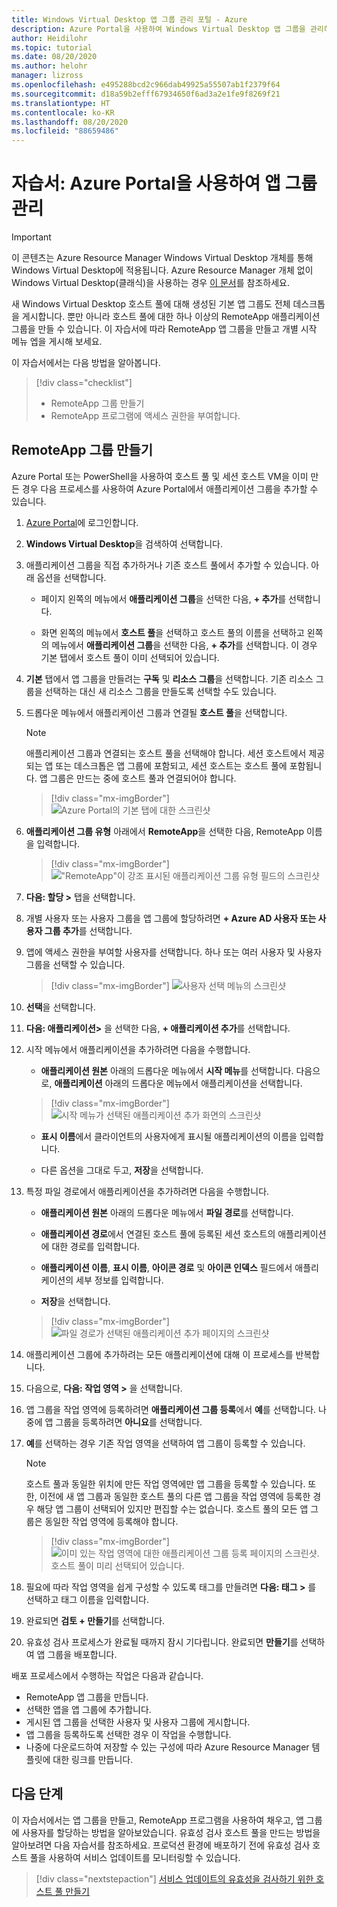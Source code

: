 ```yaml
---
title: Windows Virtual Desktop 앱 그룹 관리 포털 - Azure
description: Azure Portal을 사용하여 Windows Virtual Desktop 앱 그룹을 관리하는 방법입니다.
author: Heidilohr
ms.topic: tutorial
ms.date: 08/20/2020
ms.author: helohr
manager: lizross
ms.openlocfilehash: e495288bcd2c966dab49925a55507ab1f2379f64
ms.sourcegitcommit: d18a59b2efff67934650f6ad3a2e1fe9f8269f21
ms.translationtype: HT
ms.contentlocale: ko-KR
ms.lasthandoff: 08/20/2020
ms.locfileid: "88659486"
---
```

# <a name="tutorial-manage-app-groups-with-the-azure-portal"></a>자습서: Azure Portal을 사용하여 앱 그룹 관리

>[!IMPORTANT]
>이 콘텐츠는 Azure Resource Manager Windows Virtual Desktop 개체를 통해 Windows Virtual Desktop에 적용됩니다. Azure Resource Manager 개체 없이 Windows Virtual Desktop(클래식)을 사용하는 경우 [이 문서](./virtual-desktop-fall-2019/manage-app-groups-2019.md)를 참조하세요.

새 Windows Virtual Desktop 호스트 풀에 대해 생성된 기본 앱 그룹도 전체 데스크톱을 게시합니다. 뿐만 아니라 호스트 풀에 대한 하나 이상의 RemoteApp 애플리케이션 그룹을 만들 수 있습니다. 이 자습서에 따라 RemoteApp 앱 그룹을 만들고 개별 시작 메뉴 엡을 게시해 보세요.

이 자습서에서는 다음 방법을 알아봅니다.

> [!div class="checklist"]
> * RemoteApp 그룹 만들기
> * RemoteApp 프로그램에 액세스 권한을 부여합니다.

## <a name="create-a-remoteapp-group"></a>RemoteApp 그룹 만들기

Azure Portal 또는 PowerShell을 사용하여 호스트 풀 및 세션 호스트 VM을 이미 만든 경우 다음 프로세스를 사용하여 Azure Portal에서 애플리케이션 그룹을 추가할 수 있습니다.

1.  [Azure Portal](https://portal.azure.com/)에 로그인합니다.

2.  **Windows Virtual Desktop**을 검색하여 선택합니다.

3. 애플리케이션 그룹을 직접 추가하거나 기존 호스트 풀에서 추가할 수 있습니다. 아래 옵션을 선택합니다.

    - 페이지 왼쪽의 메뉴에서 **애플리케이션 그룹**을 선택한 다음, **+ 추가**를 선택합니다.

    - 화면 왼쪽의 메뉴에서 **호스트 풀**을 선택하고 호스트 풀의 이름을 선택하고 왼쪽의 메뉴에서 **애플리케이션 그룹**을 선택한 다음, **+ 추가**를 선택합니다. 이 경우 기본 탭에서 호스트 풀이 이미 선택되어 있습니다.

4. **기본** 탭에서 앱 그룹을 만들려는 **구독** 및 **리소스 그룹**을 선택합니다. 기존 리소스 그룹을 선택하는 대신 새 리소스 그룹을 만들도록 선택할 수도 있습니다.

5. 드롭다운 메뉴에서 애플리케이션 그룹과 연결될 **호스트 풀**을 선택합니다.

    >[!NOTE]
    >애플리케이션 그룹과 연결되는 호스트 풀을 선택해야 합니다. 세션 호스트에서 제공되는 앱 또는 데스크톱은 앱 그룹에 포함되고, 세션 호스트는 호스트 풀에 포함됩니다. 앱 그룹은 만드는 중에 호스트 풀과 연결되어야 합니다.

    > [!div class="mx-imgBorder"]
    > ![Azure Portal의 기본 탭에 대한 스크린샷](media/basics-tab.png)

6. **애플리케이션 그룹 유형** 아래에서 **RemoteApp**을 선택한 다음, RemoteApp 이름을 입력합니다.

      > [!div class="mx-imgBorder"]
      > !["RemoteApp"이 강조 표시된 애플리케이션 그룹 유형 필드의 스크린샷](media/remoteapp-button.png)

7.  **다음: 할당 >** 탭을 선택합니다.

8.  개별 사용자 또는 사용자 그룹을 앱 그룹에 할당하려면 **+ Azure AD 사용자 또는 사용자 그룹 추가**를 선택합니다.

9.  앱에 액세스 권한을 부여할 사용자를 선택합니다. 하나 또는 여러 사용자 및 사용자 그룹을 선택할 수 있습니다.

     > [!div class="mx-imgBorder"]
     > ![사용자 선택 메뉴의 스크린샷](media/select-users.png)

10.  **선택**을 선택합니다.

11.  **다음: 애플리케이션>** 을 선택한 다음, **+ 애플리케이션 추가**를 선택합니다.

12.  시작 메뉴에서 애플리케이션을 추가하려면 다음을 수행합니다.

      - **애플리케이션 원본** 아래의 드롭다운 메뉴에서 **시작 메뉴**를 선택합니다. 다음으로, **애플리케이션** 아래의 드롭다운 메뉴에서 애플리케이션을 선택합니다.

     > [!div class="mx-imgBorder"]
     > ![시작 메뉴가 선택된 애플리케이션 추가 화면의 스크린샷](media/add-app-start.png)

      - **표시 이름**에서 클라이언트의 사용자에게 표시될 애플리케이션의 이름을 입력합니다.

      - 다른 옵션을 그대로 두고, **저장**을 선택합니다.

13.  특정 파일 경로에서 애플리케이션을 추가하려면 다음을 수행합니다.

      - **애플리케이션 원본** 아래의 드롭다운 메뉴에서 **파일 경로**를 선택합니다.

      - **애플리케이션 경로**에서 연결된 호스트 풀에 등록된 세션 호스트의 애플리케이션에 대한 경로를 입력합니다.

      - **애플리케이션 이름**, **표시 이름**, **아이콘 경로** 및 **아이콘 인덱스** 필드에서 애플리케이션의 세부 정보를 입력합니다.

      - **저장**을 선택합니다.

     > [!div class="mx-imgBorder"]
     > ![파일 경로가 선택된 애플리케이션 추가 페이지의 스크린샷](media/add-app-file.png)

14.  애플리케이션 그룹에 추가하려는 모든 애플리케이션에 대해 이 프로세스를 반복합니다.

15.  다음으로, **다음: 작업 영역 >** 을 선택합니다.

16.  앱 그룹을 작업 영역에 등록하려면 **애플리케이션 그룹 등록**에서 **예**를 선택합니다. 나중에 앱 그룹을 등록하려면 **아니요**를 선택합니다.

17.  **예**를 선택하는 경우 기존 작업 영역을 선택하여 앱 그룹이 등록할 수 있습니다.

       >[!NOTE]
       >호스트 풀과 동일한 위치에 만든 작업 영역에만 앱 그룹을 등록할 수 있습니다. 또한, 이전에 새 앱 그룹과 동일한 호스트 풀의 다른 앱 그룹을 작업 영역에 등록한 경우 해당 앱 그룹이 선택되어 있지만 편집할 수는 없습니다. 호스트 풀의 모든 앱 그룹은 동일한 작업 영역에 등록해야 합니다.

     > [!div class="mx-imgBorder"]
     > ![이미 있는 작업 영역에 대한 애플리케이션 그룹 등록 페이지의 스크린샷. 호스트 풀이 미리 선택되어 있습니다.](media/register-existing.png)

18.  필요에 따라 작업 영역을 쉽게 구성할 수 있도록 태그를 만들려면 **다음: 태그 >** 를 선택하고 태그 이름을 입력합니다.

19.  완료되면 **검토 + 만들기**를 선택합니다.

20.  유효성 검사 프로세스가 완료될 때까지 잠시 기다립니다. 완료되면 **만들기**를 선택하여 앱 그룹을 배포합니다.

배포 프로세스에서 수행하는 작업은 다음과 같습니다.

- RemoteApp 앱 그룹을 만듭니다.
- 선택한 앱을 앱 그룹에 추가합니다.
- 게시된 앱 그룹을 선택한 사용자 및 사용자 그룹에 게시합니다.
- 앱 그룹을 등록하도록 선택한 경우 이 작업을 수행합니다.
- 나중에 다운로드하여 저장할 수 있는 구성에 따라 Azure Resource Manager 템플릿에 대한 링크를 만듭니다.

## <a name="next-steps"></a>다음 단계

이 자습서에서는 앱 그룹을 만들고, RemoteApp 프로그램을 사용하여 채우고, 앱 그룹에 사용자를 할당하는 방법을 알아보았습니다. 유효성 검사 호스트 풀을 만드는 방법을 알아보려면 다음 자습서를 참조하세요. 프로덕션 환경에 배포하기 전에 유효성 검사 호스트 풀을 사용하여 서비스 업데이트를 모니터링할 수 있습니다.

> [!div class="nextstepaction"]
> [서비스 업데이트의 유효성을 검사하기 위한 호스트 풀 만들기](./create-validation-host-pool.md)
